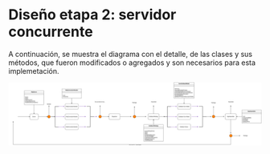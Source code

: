 # **Diseño etapa 2: servidor concurrente**

A continuación, se muestra el diagrama con el detalle, de las clases y sus métodos, que fueron modificados o agregados y son necesarios para esta implemetación.

![DiagramaSegundaEtapa](image/DiagramaSegundaEtapa.svg)